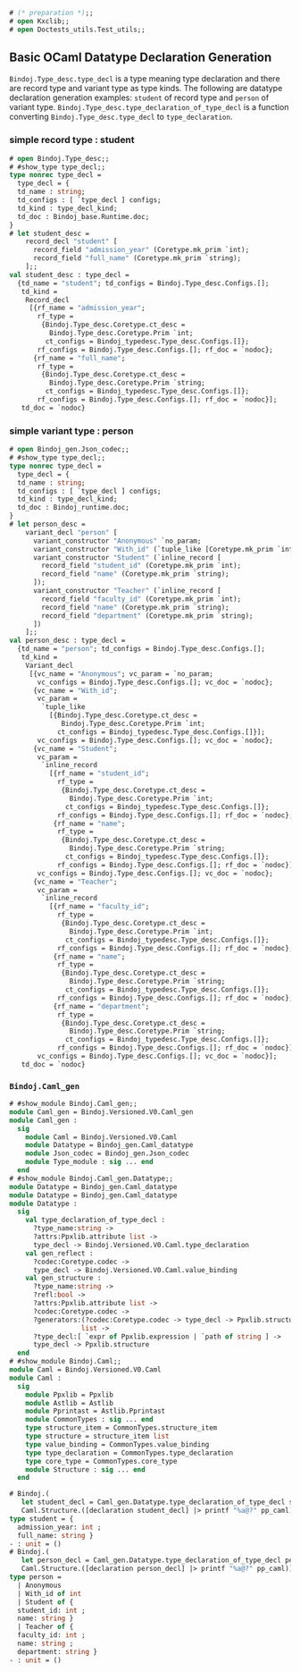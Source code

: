 <!-- Copyright 2022 Kotoi-Xie Consultancy, Inc. This file is a part of the

==== Bindoj (https://kxc.dev/bindoj) ====

software project that is developed, maintained, and distributed by
Kotoi-Xie Consultancy, Inc. (https://kxc.inc) which is also known as KXC.

Licensed under the Apache License, Version 2.0 (the "License"); you may not
use this file except in compliance with the License. You may obtain a copy
of the License at http://www.apache.org/licenses/LICENSE-2.0. Unless required
by applicable law or agreed to in writing, software distributed under the
License is distributed on an "AS IS" BASIS, WITHOUT WARRANTIES OR CONDITIONS
OF ANY KIND, either express or implied. See the License for the specific
language governing permissions and limitations under the License.
                                                                             -->
<!-- Acknowledgements  --- AnchorZ Inc. ---  The current/initial version or a
significant portion of this file is developed under the funding provided by
AnchorZ Inc. to satisfy its needs in its product development workflow.
                                                                             -->
```ocaml
# (* preparation *);;
# open Kxclib;;
# open Doctests_utils.Test_utils;;
```

## Basic OCaml Datatype Declaration Generation

`Bindoj.Type_desc.type_decl` is a type meaning type declaration and there are
record type and variant type as type kinds. The following are datatype
declaration generation examples: `student` of record type and `person` of
variant type. `Bindoj.Type_desc.type_declaration_of_type_decl` is a function
converting `Bindoj.Type_desc.type_decl` to `type_declaration`.

### simple record type : student
```ocaml
# open Bindoj.Type_desc;;
# #show_type type_decl;;
type nonrec type_decl =
  type_decl = {
  td_name : string;
  td_configs : [ `type_decl ] configs;
  td_kind : type_decl_kind;
  td_doc : Bindoj_base.Runtime.doc;
}
# let student_desc =
    record_decl "student" [
      record_field "admission_year" (Coretype.mk_prim `int);
      record_field "full_name" (Coretype.mk_prim `string);
    ];;
val student_desc : type_decl =
  {td_name = "student"; td_configs = Bindoj.Type_desc.Configs.[];
   td_kind =
    Record_decl
     [{rf_name = "admission_year";
       rf_type =
        {Bindoj.Type_desc.Coretype.ct_desc =
          Bindoj.Type_desc.Coretype.Prim `int;
         ct_configs = Bindoj_typedesc.Type_desc.Configs.[]};
       rf_configs = Bindoj.Type_desc.Configs.[]; rf_doc = `nodoc};
      {rf_name = "full_name";
       rf_type =
        {Bindoj.Type_desc.Coretype.ct_desc =
          Bindoj.Type_desc.Coretype.Prim `string;
         ct_configs = Bindoj_typedesc.Type_desc.Configs.[]};
       rf_configs = Bindoj.Type_desc.Configs.[]; rf_doc = `nodoc}];
   td_doc = `nodoc}
```

### simple variant type : person
```ocaml
# open Bindoj_gen.Json_codec;;
# #show_type type_decl;;
type nonrec type_decl =
  type_decl = {
  td_name : string;
  td_configs : [ `type_decl ] configs;
  td_kind : type_decl_kind;
  td_doc : Bindoj_runtime.doc;
}
# let person_desc =
    variant_decl "person" [
      variant_constructor "Anonymous" `no_param;
      variant_constructor "With_id" (`tuple_like [Coretype.mk_prim `int]);
      variant_constructor "Student" (`inline_record [
        record_field "student_id" (Coretype.mk_prim `int);
        record_field "name" (Coretype.mk_prim `string);
      ]);
      variant_constructor "Teacher" (`inline_record [
        record_field "faculty_id" (Coretype.mk_prim `int);
        record_field "name" (Coretype.mk_prim `string);
        record_field "department" (Coretype.mk_prim `string);
      ])
    ];;
val person_desc : type_decl =
  {td_name = "person"; td_configs = Bindoj.Type_desc.Configs.[];
   td_kind =
    Variant_decl
     [{vc_name = "Anonymous"; vc_param = `no_param;
       vc_configs = Bindoj.Type_desc.Configs.[]; vc_doc = `nodoc};
      {vc_name = "With_id";
       vc_param =
        `tuple_like
          [{Bindoj.Type_desc.Coretype.ct_desc =
             Bindoj.Type_desc.Coretype.Prim `int;
            ct_configs = Bindoj_typedesc.Type_desc.Configs.[]}];
       vc_configs = Bindoj.Type_desc.Configs.[]; vc_doc = `nodoc};
      {vc_name = "Student";
       vc_param =
        `inline_record
          [{rf_name = "student_id";
            rf_type =
             {Bindoj.Type_desc.Coretype.ct_desc =
               Bindoj.Type_desc.Coretype.Prim `int;
              ct_configs = Bindoj_typedesc.Type_desc.Configs.[]};
            rf_configs = Bindoj.Type_desc.Configs.[]; rf_doc = `nodoc};
           {rf_name = "name";
            rf_type =
             {Bindoj.Type_desc.Coretype.ct_desc =
               Bindoj.Type_desc.Coretype.Prim `string;
              ct_configs = Bindoj_typedesc.Type_desc.Configs.[]};
            rf_configs = Bindoj.Type_desc.Configs.[]; rf_doc = `nodoc}];
       vc_configs = Bindoj.Type_desc.Configs.[]; vc_doc = `nodoc};
      {vc_name = "Teacher";
       vc_param =
        `inline_record
          [{rf_name = "faculty_id";
            rf_type =
             {Bindoj.Type_desc.Coretype.ct_desc =
               Bindoj.Type_desc.Coretype.Prim `int;
              ct_configs = Bindoj_typedesc.Type_desc.Configs.[]};
            rf_configs = Bindoj.Type_desc.Configs.[]; rf_doc = `nodoc};
           {rf_name = "name";
            rf_type =
             {Bindoj.Type_desc.Coretype.ct_desc =
               Bindoj.Type_desc.Coretype.Prim `string;
              ct_configs = Bindoj_typedesc.Type_desc.Configs.[]};
            rf_configs = Bindoj.Type_desc.Configs.[]; rf_doc = `nodoc};
           {rf_name = "department";
            rf_type =
             {Bindoj.Type_desc.Coretype.ct_desc =
               Bindoj.Type_desc.Coretype.Prim `string;
              ct_configs = Bindoj_typedesc.Type_desc.Configs.[]};
            rf_configs = Bindoj.Type_desc.Configs.[]; rf_doc = `nodoc}];
       vc_configs = Bindoj.Type_desc.Configs.[]; vc_doc = `nodoc}];
   td_doc = `nodoc}
```

### `Bindoj.Caml_gen`
```ocaml
# #show_module Bindoj.Caml_gen;;
module Caml_gen = Bindoj.Versioned.V0.Caml_gen
module Caml_gen :
  sig
    module Caml = Bindoj.Versioned.V0.Caml
    module Datatype = Bindoj_gen.Caml_datatype
    module Json_codec = Bindoj_gen.Json_codec
    module Type_module : sig ... end
  end
# #show_module Bindoj.Caml_gen.Datatype;;
module Datatype = Bindoj_gen.Caml_datatype
module Datatype = Bindoj_gen.Caml_datatype
module Datatype :
  sig
    val type_declaration_of_type_decl :
      ?type_name:string ->
      ?attrs:Ppxlib.attribute list ->
      type_decl -> Bindoj.Versioned.V0.Caml.type_declaration
    val gen_reflect :
      ?codec:Coretype.codec ->
      type_decl -> Bindoj.Versioned.V0.Caml.value_binding
    val gen_structure :
      ?type_name:string ->
      ?refl:bool ->
      ?attrs:Ppxlib.attribute list ->
      ?codec:Coretype.codec ->
      ?generators:(?codec:Coretype.codec -> type_decl -> Ppxlib.structure)
                  list ->
      ?type_decl:[ `expr of Ppxlib.expression | `path of string ] ->
      type_decl -> Ppxlib.structure
  end
# #show_module Bindoj.Caml;;
module Caml = Bindoj.Versioned.V0.Caml
module Caml :
  sig
    module Ppxlib = Ppxlib
    module Astlib = Astlib
    module Pprintast = Astlib.Pprintast
    module CommonTypes : sig ... end
    type structure_item = CommonTypes.structure_item
    type structure = structure_item list
    type value_binding = CommonTypes.value_binding
    type type_declaration = CommonTypes.type_declaration
    type core_type = CommonTypes.core_type
    module Structure : sig ... end
  end
```

```ocaml
# Bindoj.(
   let student_decl = Caml_gen.Datatype.type_declaration_of_type_decl student_desc in
   Caml.Structure.([declaration student_decl] |> printf "%a@?" pp_caml));;
type student = {
  admission_year: int ;
  full_name: string }
- : unit = ()
# Bindoj.(
   let person_decl = Caml_gen.Datatype.type_declaration_of_type_decl person_desc in
   Caml.Structure.([declaration person_decl] |> printf "%a@?" pp_caml));;
type person =
  | Anonymous
  | With_id of int
  | Student of {
  student_id: int ;
  name: string }
  | Teacher of {
  faculty_id: int ;
  name: string ;
  department: string }
- : unit = ()
```
